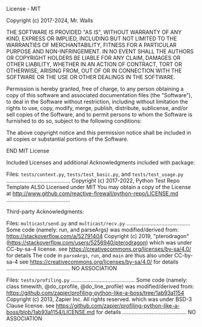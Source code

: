 License - MIT

Copyright (c) 2017-2024, Mr. Walls

THE SOFTWARE IS PROVIDED "AS IS", WITHOUT WARRANTY OF ANY KIND, EXPRESS OR
IMPLIED, INCLUDING BUT NOT LIMITED TO THE WARRANTIES OF MERCHANTABILITY,
FITNESS FOR A PARTICULAR PURPOSE AND NON-INFRINGEMENT. IN NO EVENT SHALL THE
AUTHORS OR COPYRIGHT HOLDERS BE LIABLE FOR ANY CLAIM, DAMAGES OR OTHER
LIABILITY, WHETHER IN AN ACTION OF CONTRACT, TORT OR OTHERWISE, ARISING FROM,
OUT OF OR IN CONNECTION WITH THE SOFTWARE OR THE USE OR OTHER DEALINGS IN THE
SOFTWARE.

Permission is hereby granted, free of charge, to any person obtaining a copy
of this software and associated documentation files (the "Software"), to deal
in the Software without restriction, including without limitation the rights
to use, copy, modify, merge, publish, distribute, sublicense, and/or sell
copies of the Software, and to permit persons to whom the Software is
furnished to do so, subject to the following conditions:

The above copyright notice and this permission notice shall be included in all
copies or substantial portions of the Software.



END MIT License

Included Licenses and additional Acknowledgments included with package:

Files: `tests/context.py`, `tests/test_basic.py`, and `tests/test_usage.py`
..........................................
Copyright (c) 2017-2022, Python Test Repo Template
ALSO Licensed under MIT
You may obtain a copy of the License at
http://www.github.com/reactive-firewall/python-repo/LICENSE.md
..........................................

Third-party Acknowledgments:

Files: `multicast/send.py` and `multicast/recv.py`
..........................................
Some code (namely: run, and parseArgs) was modified/derived from:
https://stackoverflow.com/a/52791404
Copyright (c) 2019, "pterodragon" (https://stackoverflow.com/users/5256940/pterodragon)
which was under CC-by-sa-4 license.
see https://creativecommons.org/licenses/by-sa/4.0/ for details
The code in `parseArgs`, `run`, and `main` are thus also under
CC-by-sa-4
see https://creativecommons.org/licenses/by-sa/4.0/ for details
..........................................
NO ASSOCIATION

Files: `tests/profiling.py`
..........................................
Some code (namely: class timewith, @do_cprofile, @do_line_profile) was modified/derived from:
https://github.com/zapier/profiling-python-like-a-boss/tree/1ab93a1154
Copyright (c) 2013, Zapier Inc. All rights reserved.
which was under BSD-3 Clause license.
see https://github.com/zapier/profiling-python-like-a-boss/blob/1ab93a1154/LICENSE.md for details
..........................................
NO ASSOCIATION
